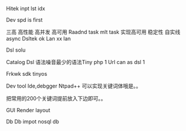 Hitek inpt lst idx


Dev spd is first 

三高
高性能 高并发 高可用
Raadnd task mlt task 实现高可用 稳定性
自实线async
Dsltek  ok
Lan  xx lan

Dsl solu 

Catalog
Dsl 语法噪音最少的语法Tiny php  1
Url can as dsl  1

Frkwk sdk tinyos

Dev tool 
Ide,debgger
Ntpad++ 可以实现关键词体哦是。。

把常用的200个关键词提前放入下边即可。。

GUI
Render  layout

Db
Db impot nosql db


